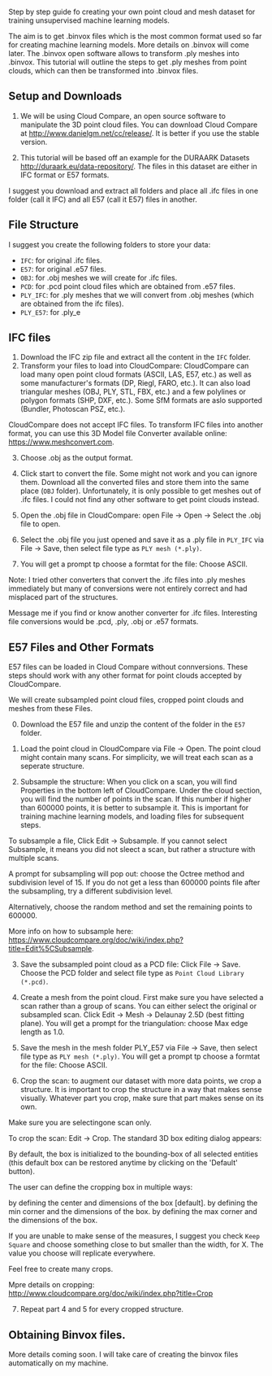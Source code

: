 Step by step guide fo creating your own point cloud and mesh dataset for training unsupervised machine learning models.

The aim is to get .binvox files which is the most common format used so far for creating machine learning models. More details on .binvox will come later. The .binvox open software allows to transform .ply meshes into .binvox. This tutorial will outline the steps to get .ply meshes from point clouds, which can then be transformed into .binvox files.

## Setup and Downloads
1. We will be using Cloud Compare, an open source software to manipulate the 3D point cloud files. You can download Cloud Compare at http://www.danielgm.net/cc/release/. It is better if you use the stable version.

2. This tutorial will be based off an example for the DURAARK Datasets http://duraark.eu/data-repository/. The files in this dataset are either in IFC format or E57 formats.

I suggest you download and extract all folders and place all .ifc files in one folder (call it IFC) and all E57 (call it E57) files in another.

## File Structure
I suggest you create the following folders to store your data:

* `IFC`: for original .ifc files.
* `E57`: for original .e57 files.
* `OBJ`: for .obj meshes we will create for .ifc files.
* `PCD`: for .pcd point cloud files which are obtained from .e57 files.
* `PLY_IFC`: for .ply meshes that we will convert from .obj meshes (which are obtained from the ifc files).
* `PLY_E57`: for .ply_e

## IFC files
1. Download the IFC zip file and extract all the content in the `IFC` folder.
2. Transform your files to load into CloudCompare:
CloudCompare can load many open point cloud formats (ASCII, LAS, E57, etc.) as well as some manufacturer's formats (DP, Riegl, FARO, etc.). It can also load triangular meshes (OBJ, PLY, STL, FBX, etc.) and a few polylines or polygon formats (SHP, DXF, etc.). Some SfM formats are aslo supported (Bundler, Photoscan PSZ, etc.).

CloudCompare does not accept IFC files. To transform IFC files into another format, you can use this 3D Model file Converter available online: https://www.meshconvert.com.

3. Choose .obj as the output format. 

4. Click start to convert the file. Some might not work and you can ignore them. Download all the converted files and store them into the same place (`OBJ` folder). Unfortunately, it is only possible to get meshes out of .ifc files. I could not find any other software to get point clouds instead.

5. Open the .obj file in CloudCompare: open File -> Open -> Select the .obj file to open.

6. Select the .obj file you just opened and save it as a .ply file in `PLY_IFC` via File -> Save, then select file type as `PLY mesh (*.ply)`.

7. You will get a prompt tp choose a formtat for the file: Choose ASCII.

Note: I tried other converters that convert the .ifc files into .ply meshes immediately but many of conversions were not entirely correct and had misplaced part of the structures.
 
Message me if you find or know another converter for .ifc files. Interesting file conversions would be .pcd, .ply, .obj or .e57 formats.

## E57 Files and Other Formats
E57 files can be loaded in Cloud Compare without connversions. These steps should work with any other format for point clouds accepted by CloudCompare.

We will create subsampled point cloud files, cropped point clouds and meshes from these Files.

0. Download the E57 file and unzip the content of the folder in the `E57` folder.
1. Load the point cloud in CloudCompare via File -> Open.
The point cloud might contain many scans.
For simplicity, we will treat each scan as a seperate structure.

2. Subsample the structure: When you click on a scan, you will find Properties in the bottom left of CloudCompare. Under the cloud section, you will find the number of points in the scan. If this number if higher than 600000 points, it is better to subsample it. This is important for training machine learning models, and loading files for subsequent steps.

To subsample a file, Click Edit -> Subsample. If you cannot select Subsample, it means you did not sleect a scan, but rather a structure with multiple scans.

A prompt for subsampling will pop out: choose the Octree method and subdivision level of 15. If you do not get a less than 600000 points file after the subsampling, try a different subdivision level.

Alternatively, choose the random method and set the remaining points to 600000.

More info on how to subsample here: https://www.cloudcompare.org/doc/wiki/index.php?title=Edit%5CSubsample.

3. Save the subsampled point cloud as a PCD file: Click File -> Save. Choose the PCD folder and select file type as `Point Cloud Library (*.pcd)`.

4. Create a mesh from the point cloud. First make sure you have selected a scan rather than a group of scans.
You can either select the original or subsampled scan.
Click Edit -> Mesh -> Delaunay 2.5D (best fitting plane).
You will get a prompt for the triangulation: choose Max edge length as 1.0.

5. Save the mesh in the mesh folder PLY_E57 via File -> Save, then select file type as `PLY mesh (*.ply)`.
You will get a prompt tp choose a formtat for the file: Choose ASCII.

6. Crop the scan: to augment our dataset with more data points, we crop a structure. It is important to crop the structure in a way that makes sense visually. Whatever part you crop, make sure that part makes sense on its own.

Make sure you are selectingone scan only.

To crop the scan: Edit -> Crop.
The standard 3D box editing dialog appears:

By default, the box is initialized to the bounding-box of all selected entities (this default box can be restored anytime by clicking on the 'Default' button).

The user can define the cropping box in multiple ways:

by defining the center and dimensions of the box [default].
by defining the min corner and the dimensions of the box.
by defining the max corner and the dimensions of the box.

If you are unable to make sense of the measures, I suggest you check `Keep Square` and choose something close to but smaller than the width, for X. The value you choose will replicate everywhere.

Feel free to create many crops.

Mpre details on cropping: http://www.cloudcompare.org/doc/wiki/index.php?title=Crop

7. Repeat part 4 and 5 for every cropped structure.

## Obtaining Binvox files.
More details coming soon. I will take care of creating the binvox files automatically on my machine. 
